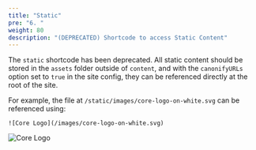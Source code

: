```yaml
---
title: "Static"
pre: "6. "
weight: 80
description: "(DEPRECATED) Shortcode to access Static Content"
---
```


The `static` shortcode has been deprecated. All static content should be stored in the `assets` folder outside of `content`, and with the `canonifyURLs` option set to `true` in the site config, they can be referenced directly at the root of the site.

For example, the file at `/static/images/core-logo-on-white.svg` can be referenced using:

```
![Core Logo](/images/core-logo-on-white.svg)
```

![Core Logo](/images/core-logo-on-white.svg)